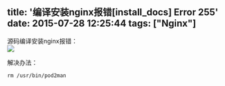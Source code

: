 title: '编译安装nginx报错[install_docs] Error 255'
date: 2015-07-28 12:25:44
tags: ["Nginx"]
---

源码编译安装nginx报错：  
![](http://7xkexv.dl1.z0.glb.clouddn.com/15-7-28/87178380.jpg)

解决办法：  
```
rm /usr/bin/pod2man
```